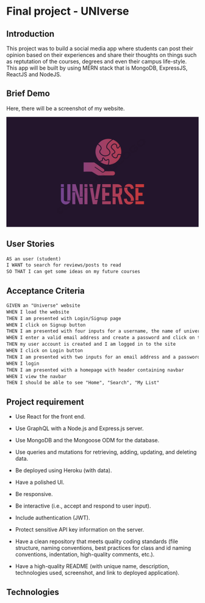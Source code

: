 # Final project - UNIverse

## Introduction

This project was to build a social media app where students can post their opinion based on their experiences and share their thoughts on things such as reptutation of the courses, degrees and even their campus life-style. This app will be built by using MERN stack that is MongoDB, ExpressJS, ReactJS and NodeJS.


## Brief Demo
Here, there will be a screenshot of my website.

![The view of website log](./client/src/Assets/Universe_logo.png)



## User Stories

```md
AS an user (student)
I WANT to search for reviews/posts to read
SO THAT I can get some ideas on my future courses
```

## Acceptance Criteria

```md
GIVEN an "Universe" website
WHEN I load the website
THEN I am presented with Login/Signup page
WHEN I click on Signup button
THEN I am presented with four inputs for a username, the name of university, an email address, and a password, and a signup button
WHEN I enter a valid email address and create a password and click on the signup button
THEN my user account is created and I am logged in to the site
WHEN I click on Login button
THEN I am presented with two inputs for an email address and a password and login button
WHEN I login
THEN I am presented with a homepage with header containing navbar
WHEN I view the navbar
THEN I should be able to see "Home", "Search", "My List"

```

## Project requirement

* Use React for the front end.

* Use GraphQL with a Node.js and Express.js server.

* Use MongoDB and the Mongoose ODM for the database.

* Use queries and mutations for retrieving, adding, updating, and deleting data.

* Be deployed using Heroku (with data).

* Have a polished UI.

* Be responsive.

* Be interactive (i.e., accept and respond to user input).

* Include authentication (JWT).

* Protect sensitive API key information on the server.

* Have a clean repository that meets quality coding standards (file structure, naming conventions, best practices for class and id naming conventions, indentation, high-quality comments, etc.).

* Have a high-quality README (with unique name, description, technologies used, screenshot, and link to deployed application).

## Technologies 

